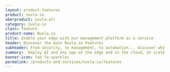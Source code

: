 ```yaml
---
layout: product-features
product: nuvla-io
uberproduct: nuvla-all
category: nuvla-io
class: feature
product-name: Nuvla.io
title: Enable your edge with our management platform as a service
header: Discover the main Nuvla.io Features
subheader: From security, to management, to automation... discover why Nuvla.io is a complete edge-to-cloud solution.
summary:  Deploy AI and any app at the edge and in the cloud, at scale.
banner-icon: fad fa-sparkles
permalink: /products-and-services/nuvla-io/features
---
```

